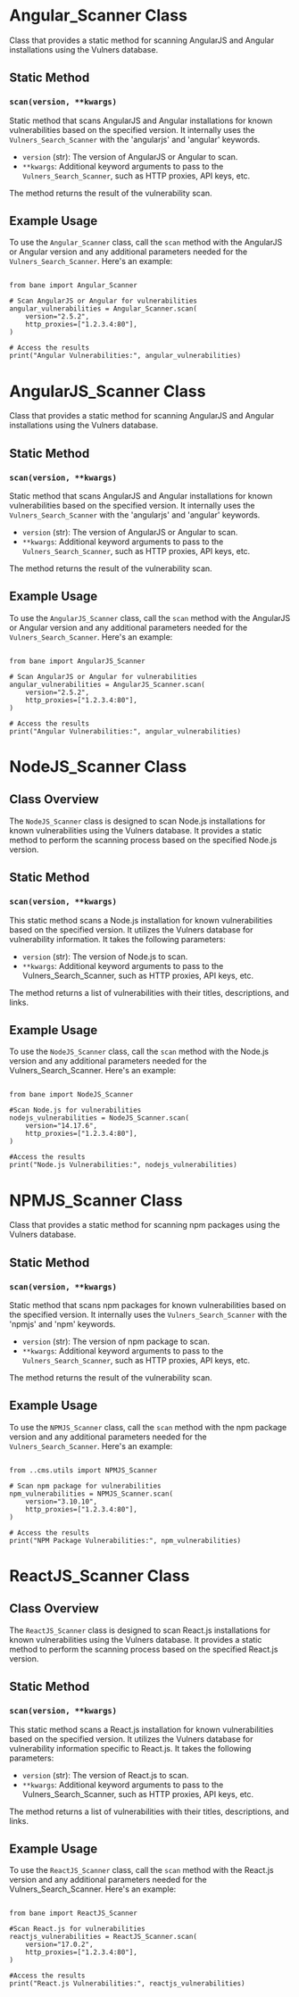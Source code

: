 <h1>Angular_Scanner Class</h1>

<p>Class that provides a static method for scanning AngularJS and Angular installations using the Vulners database.</p>

<h2>Static Method</h2>
<h3><code>scan(version, **kwargs)</code></h3>
<p>Static method that scans AngularJS and Angular installations for known vulnerabilities based on the specified version. It internally uses the <code>Vulners_Search_Scanner</code> with the 'angularjs' and 'angular' keywords.</p>

<ul>
    <li><code>version</code> (str): The version of AngularJS or Angular to scan.</li>
    <li><code>**kwargs</code>: Additional keyword arguments to pass to the <code>Vulners_Search_Scanner</code>, such as HTTP proxies, API keys, etc.</li>
</ul>

<p>The method returns the result of the vulnerability scan.</p>

<h2>Example Usage</h2>
<p>To use the <code>Angular_Scanner</code> class, call the <code>scan</code> method with the AngularJS or Angular version and any additional parameters needed for the <code>Vulners_Search_Scanner</code>. Here's an example:</p>

<pre><code>
from bane import Angular_Scanner

# Scan AngularJS or Angular for vulnerabilities
angular_vulnerabilities = Angular_Scanner.scan(
    version="2.5.2",
    http_proxies=["1.2.3.4:80"],
)

# Access the results
print("Angular Vulnerabilities:", angular_vulnerabilities)
</code></pre>

<h1>AngularJS_Scanner Class</h1>

<p>Class that provides a static method for scanning AngularJS and Angular installations using the Vulners database.</p>

<h2>Static Method</h2>
<h3><code>scan(version, **kwargs)</code></h3>
<p>Static method that scans AngularJS and Angular installations for known vulnerabilities based on the specified version. It internally uses the <code>Vulners_Search_Scanner</code> with the 'angularjs' and 'angular' keywords.</p>

<ul>
    <li><code>version</code> (str): The version of AngularJS or Angular to scan.</li>
    <li><code>**kwargs</code>: Additional keyword arguments to pass to the <code>Vulners_Search_Scanner</code>, such as HTTP proxies, API keys, etc.</li>
</ul>

<p>The method returns the result of the vulnerability scan.</p>

<h2>Example Usage</h2>
<p>To use the <code>AngularJS_Scanner</code> class, call the <code>scan</code> method with the AngularJS or Angular version and any additional parameters needed for the <code>Vulners_Search_Scanner</code>. Here's an example:</p>

<pre><code>
from bane import AngularJS_Scanner

# Scan AngularJS or Angular for vulnerabilities
angular_vulnerabilities = AngularJS_Scanner.scan(
    version="2.5.2",
    http_proxies=["1.2.3.4:80"],
)

# Access the results
print("Angular Vulnerabilities:", angular_vulnerabilities)
</code></pre>


<h1>NodeJS_Scanner Class</h1>

<h2>Class Overview</h2>
<p>The <code>NodeJS_Scanner</code> class is designed to scan Node.js installations for known vulnerabilities using the Vulners database. It provides a static method to perform the scanning process based on the specified Node.js version.</p>

<h2>Static Method</h2>
<h3><code>scan(version, **kwargs)</code></h3>
<p>This static method scans a Node.js installation for known vulnerabilities based on the specified version. It utilizes the Vulners database for vulnerability information. It takes the following parameters:</p>

<ul>
    <li><code>version</code> (str): The version of Node.js to scan.</li>
    <li><code>**kwargs</code>: Additional keyword arguments to pass to the Vulners_Search_Scanner, such as HTTP proxies, API keys, etc.</li>
</ul>

<p>The method returns a list of vulnerabilities with their titles, descriptions, and links.</p>

<h2>Example Usage</h2>
<p>To use the <code>NodeJS_Scanner</code> class, call the <code>scan</code> method with the Node.js version and any additional parameters needed for the Vulners_Search_Scanner. Here's an example:</p>

<pre><code>
from bane import NodeJS_Scanner

#Scan Node.js for vulnerabilities
nodejs_vulnerabilities = NodeJS_Scanner.scan(
    version="14.17.6",
    http_proxies=["1.2.3.4:80"],
)

#Access the results
print("Node.js Vulnerabilities:", nodejs_vulnerabilities)
</code></pre>

<h1>NPMJS_Scanner Class</h1>

<p>Class that provides a static method for scanning npm packages using the Vulners database.</p>

<h2>Static Method</h2>
<h3><code>scan(version, **kwargs)</code></h3>
<p>Static method that scans npm packages for known vulnerabilities based on the specified version. It internally uses the <code>Vulners_Search_Scanner</code> with the 'npmjs' and 'npm' keywords.</p>

<ul>
    <li><code>version</code> (str): The version of npm package to scan.</li>
    <li><code>**kwargs</code>: Additional keyword arguments to pass to the <code>Vulners_Search_Scanner</code>, such as HTTP proxies, API keys, etc.</li>
</ul>

<p>The method returns the result of the vulnerability scan.</p>

<h2>Example Usage</h2>
<p>To use the <code>NPMJS_Scanner</code> class, call the <code>scan</code> method with the npm package version and any additional parameters needed for the <code>Vulners_Search_Scanner</code>. Here's an example:</p>

<pre><code>
from ..cms.utils import NPMJS_Scanner

# Scan npm package for vulnerabilities
npm_vulnerabilities = NPMJS_Scanner.scan(
    version="3.10.10",
    http_proxies=["1.2.3.4:80"],
)

# Access the results
print("NPM Package Vulnerabilities:", npm_vulnerabilities)
</code></pre>



<h1>ReactJS_Scanner Class</h1>

<h2>Class Overview</h2>
<p>The <code>ReactJS_Scanner</code> class is designed to scan React.js installations for known vulnerabilities using the Vulners database. It provides a static method to perform the scanning process based on the specified React.js version.</p>

<h2>Static Method</h2>
<h3><code>scan(version, **kwargs)</code></h3>
<p>This static method scans a React.js installation for known vulnerabilities based on the specified version. It utilizes the Vulners database for vulnerability information specific to React.js. It takes the following parameters:</p>

<ul>
    <li><code>version</code> (str): The version of React.js to scan.</li>
    <li><code>**kwargs</code>: Additional keyword arguments to pass to the Vulners_Search_Scanner, such as HTTP proxies, API keys, etc.</li>
</ul>

<p>The method returns a list of vulnerabilities with their titles, descriptions, and links.</p>

<h2>Example Usage</h2>
<p>To use the <code>ReactJS_Scanner</code> class, call the <code>scan</code> method with the React.js version and any additional parameters needed for the Vulners_Search_Scanner. Here's an example:</p>

<pre><code>
from bane import ReactJS_Scanner

#Scan React.js for vulnerabilities
reactjs_vulnerabilities = ReactJS_Scanner.scan(
    version="17.0.2",
    http_proxies=["1.2.3.4:80"],
)

#Access the results
print("React.js Vulnerabilities:", reactjs_vulnerabilities)
</code></pre>
